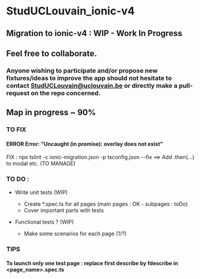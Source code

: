 # StudUCLouvain_ionic-v4
## Migration to ionic-v4 : WIP - Work In Progress
## Feel free to collaborate. 
### Anyone wishing to participate and/or propose new fixtures/ideas to improve the app should not hesitate to contact StudUCLouvain@uclouvain.be or directly make a pull-request on the repo concerned.

## Map in progress ~ 90%


### TO FIX
#### ERROR Error: "Uncaught (in promise): overlay does not exist"
FIX : npx tslint -c ionic-migration.json -p tsconfig.json --fix
==> Add .then(...) to modal etc. (TO MANAGE)


### TO DO :

* Write unit tests (WIP)

  * Create \*.spec.ts for all pages (main pages : OK - subpages : toDo)
  * Cover important parts with tests

* Functional tests ? (WIP)

  * Make some scenarios for each page (1/?)


### TIPS
#### To launch only one test page : replace first describe by fdescribe in <page_name>.spec.ts
